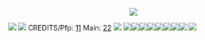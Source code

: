 <p align="center">
  <img src="https://gardenia.ju.mp/assets/images/gallery10/f029cc49.gif?v=4aad6e15" />
</p>

![](https://i.postimg.cc/K8bwV5nH/4.png) 
![](https://y2k.neocities.org/blinkiez/newbatch/damn_stupid.gif) CREDITS/Pfp: [11](https://twitter.com/whidphm/status/1674477496660795397) Main: [22](https://twitter.com/Si_lin_nn/status/1628103698831523841) 
![](https://y2k.neocities.org/blinkiez/newbatch/zVFdvH5.gif)
![](https://64.media.tumblr.com/bde75205e3e314b031783c3397753cfa/8cb8a05ddc1f3d66-15/s100x200/1c379116c9ce23d8366007eacefff02239eaf29f.pnj)![](https://64.media.tumblr.com/e5ae7344cca7a32a6e435a0670b36a17/22197bb88b70502a-7a/s250x400/99925a5331ec0aadf5ed8fe06fd39e57488609d6.gifv)![](https://64.media.tumblr.com/581bcaa199df4c85063c705d847b31c9/aa89517f01352cf3-5f/s100x200/a935b97021a37b53600b91a748c43773b41dad80.pnj)![](https://64.media.tumblr.com/1ad4dfa28b79f863fbb844b7a8f667cb/6c02469fe7b36bc5-f7/s100x200/77f98a69918bcf6acd90d2f348ee0221d7c5507b.gifv)![](https://64.media.tumblr.com/fb3a2c56eeed9aa87ede31f7897cbbdd/8cb8a05ddc1f3d66-ec/s100x200/751a2a66132f5d5b6f0c829ff2cdf0fef6a8385c.pnj)![](https://y2k.neocities.org/stamps2/94df5fea899150086a606c99df8fb4ba-db3tsoo.gif)![](https://gallery.crd.co/assets/images/gallery11/ca0f9872.jpg?v=758f1f62)![](https://y2k.neocities.org/stamps2/46253362236_by_gaphals-dc6o0xv.gif)
![](https://i.postimg.cc/52HYhwb8/3.png)



